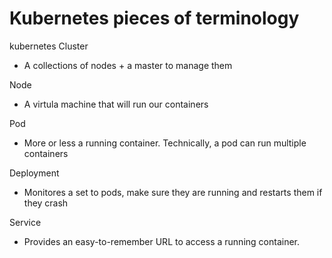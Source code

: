 # Kubernetes pieces of terminology

kubernetes Cluster
  - A collections of nodes + a master to manage them

Node 
 - A virtula machine that will run our containers

Pod
 - More or less a running container. Technically, a pod can run multiple containers

Deployment
  - Monitores a set to pods, make sure they are running and restarts them if they crash 

Service 
 - Provides an easy-to-remember URL to access a running container.

